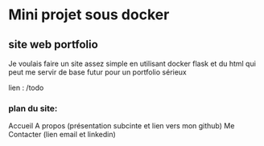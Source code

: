# Mini projet sous docker
## site web portfolio
Je voulais faire un site assez simple en utilisant docker flask et du html qui peut me servir de base futur pour un portfolio sérieux

lien : /todo
### plan du site:
Accueil
A propos (présentation subcinte et lien vers mon github)
Me Contacter (lien email et linkedin)
